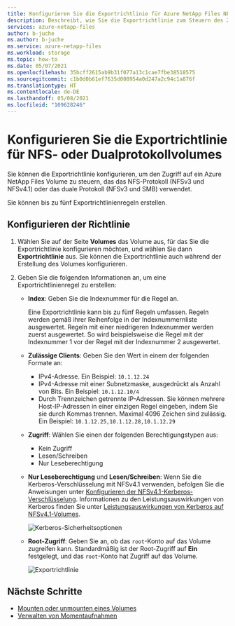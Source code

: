 ```yaml
---
title: Konfigurieren Sie die Exportrichtlinie für Azure NetApp Files NFS- oder Dual-Protokoll-Volumes - Azure NetApp Files
description: Beschreibt, wie Sie die Exportrichtlinie zum Steuern des Zugriffs auf ein NFS-Volume mit Azure NetApp Files konfigurieren.
services: azure-netapp-files
author: b-juche
ms.author: b-juche
ms.service: azure-netapp-files
ms.workload: storage
ms.topic: how-to
ms.date: 05/07/2021
ms.openlocfilehash: 35bcff2615ab9b31f077a13c1cae7fbe38518575
ms.sourcegitcommit: c1b0d0b61ef7635d008954a0d247a2c94c1a876f
ms.translationtype: HT
ms.contentlocale: de-DE
ms.lasthandoff: 05/08/2021
ms.locfileid: "109628246"
---
```

# <a name="configure-export-policy-for-nfs-or-dual-protocol-volumes"></a>Konfigurieren Sie die Exportrichtlinie für NFS- oder Dualprotokollvolumes

Sie können die Exportrichtlinie konfigurieren, um den Zugriff auf ein Azure NetApp Files Volume zu steuern, das das NFS-Protokoll (NFSv3 und NFSv4.1) oder das duale Protokoll (NFSv3 und SMB) verwendet. 

Sie können bis zu fünf Exportrichtlinienregeln erstellen.

## <a name="configure-the-policy"></a>Konfigurieren der Richtlinie 

1.  Wählen Sie auf der Seite **Volumes** das Volume aus, für das Sie die Exportrichtlinie konfigurieren möchten, und wählen Sie dann **Exportrichtlinie** aus. Sie können die Exportrichtlinie auch während der Erstellung des Volumes konfigurieren.

2.  Geben Sie die folgenden Informationen an, um eine Exportrichtlinienregel zu erstellen:   
    * **Index**: Geben Sie die Indexnummer für die Regel an.  
      
      Eine Exportrichtlinie kann bis zu fünf Regeln umfassen. Regeln werden gemäß ihrer Reihenfolge in der Indexnummernliste ausgewertet. Regeln mit einer niedrigeren Indexnummer werden zuerst ausgewertet. So wird beispielsweise die Regel mit der Indexnummer 1 vor der Regel mit der Indexnummer 2 ausgewertet. 

    * **Zulässige Clients**: Geben Sie den Wert in einem der folgenden Formate an:  
      * IPv4-Adresse. Ein Beispiel: `10.1.12.24`
      * IPv4-Adresse mit einer Subnetzmaske, ausgedrückt als Anzahl von Bits. Ein Beispiel: `10.1.12.10/4`
      * Durch Trennzeichen getrennte IP-Adressen. Sie können mehrere Host-IP-Adressen in einer einzigen Regel eingeben, indem Sie sie durch Kommas trennen. Maximal 4096 Zeichen sind zulässig. Ein Beispiel: `10.1.12.25,10.1.12.28,10.1.12.29`

    * **Zugriff**: Wählen Sie einen der folgenden Berechtigungstypen aus:  
      * Kein Zugriff 
      * Lesen/Schreiben
      * Nur Leseberechtigung

    * **Nur Leseberechtigung** und **Lesen/Schreiben**: Wenn Sie die Kerberos-Verschlüsselung mit NFSv4.1 verwenden, befolgen Sie die Anweisungen unter [Konfigurieren der NFSv4.1-Kerberos-Verschlüsselung](configure-kerberos-encryption.md).  Informationen zu den Leistungsauswirkungen von Kerberos finden Sie unter [Leistungsauswirkungen von Kerberos auf NFSv4.1-Volumes](performance-impact-kerberos.md). 

      ![Kerberos-Sicherheitsoptionen](../media/azure-netapp-files/kerberos-security-options.png) 

    * **Root-Zugriff**: Geben Sie an, ob das `root`-Konto auf das Volume zugreifen kann.  Standardmäßig ist der Root-Zugriff auf **Ein** festgelegt, und das `root`-Konto hat Zugriff auf das Volume.

      ![Exportrichtlinie](../media/azure-netapp-files/azure-netapp-files-export-policy.png) 

## <a name="next-steps"></a>Nächste Schritte 
* [Mounten oder unmounten eines Volumes](azure-netapp-files-mount-unmount-volumes-for-virtual-machines.md)
* [Verwalten von Momentaufnahmen](azure-netapp-files-manage-snapshots.md)
